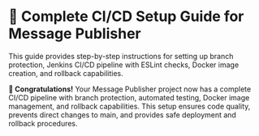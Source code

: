 # 🔐 Complete CI/CD Setup Guide for Message Publisher

This guide provides step-by-step instructions for setting up branch protection, Jenkins CI/CD pipeline with ESLint checks, Docker image creation, and rollback capabilities.

**🎉 Congratulations!** Your Message Publisher project now has a complete CI/CD pipeline with branch protection, automated testing, Docker image management, and rollback capabilities. This setup ensures code quality, prevents direct changes to main, and provides safe deployment and rollback procedures.